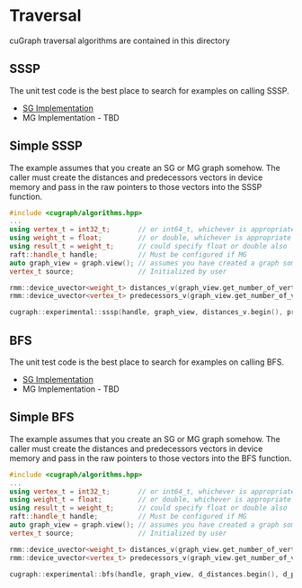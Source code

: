 # Traversal
cuGraph traversal algorithms are contained in this directory

## SSSP

The unit test code is the best place to search for examples on calling SSSP.

 * [SG Implementation](../../tests/experimental/sssp_test.cpp)
 * MG Implementation - TBD

## Simple SSSP

The example assumes that you create an SG or MG graph somehow.  The caller must create the distances and predecessors vectors in device memory and pass in the raw pointers to those vectors into the SSSP function.

```cpp
#include <cugraph/algorithms.hpp>
...
using vertex_t = int32_t;       // or int64_t, whichever is appropriate
using weight_t = float;         // or double, whichever is appropriate
using result_t = weight_t;      // could specify float or double also
raft::handle_t handle;          // Must be configured if MG
auto graph_view = graph.view(); // assumes you have created a graph somehow
vertex_t source;                // Initialized by user

rmm::device_uvector<weight_t> distances_v(graph_view.get_number_of_vertices(), handle.get_stream());
rmm::device_uvector<vertex_t> predecessors_v(graph_view.get_number_of_vertices(), handle.get_stream());

cugraph::experimental::sssp(handle, graph_view, distances_v.begin(), predecessors_v.begin(), source, std::numeric_limits<weight_t>::max(), false);
```

## BFS

The unit test code is the best place to search for examples on calling BFS.

 * [SG Implementation](../../tests/experimental/bfs_test.cpp)
 * MG Implementation - TBD

## Simple BFS

The example assumes that you create an SG or MG graph somehow.  The caller must create the distances and predecessors vectors in device memory and pass in the raw pointers to those vectors into the BFS function.

```cpp
#include <cugraph/algorithms.hpp>
...
using vertex_t = int32_t;       // or int64_t, whichever is appropriate
using weight_t = float;         // or double, whichever is appropriate
using result_t = weight_t;      // could specify float or double also
raft::handle_t handle;          // Must be configured if MG
auto graph_view = graph.view(); // assumes you have created a graph somehow
vertex_t source;                // Initialized by user

rmm::device_uvector<weight_t> distances_v(graph_view.get_number_of_vertices(), handle.get_stream());
rmm::device_uvector<vertex_t> predecessors_v(graph_view.get_number_of_vertices(), handle.get_stream());

cugraph::experimental::bfs(handle, graph_view, d_distances.begin(), d_predecessors.begin(), source, false, std::numeric_limits<vertex_t>::max(), false);
```
